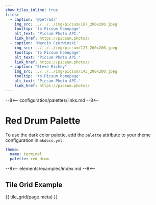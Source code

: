 ```yaml
---
show_tiles_inline: true
tiles:
  - caption: '@petradr'
    img_src: ../../../img/picsum/167_200x200.jpeg
    tooltip: 'to Picsum homepage'
    alt_text: 'Picsum Photo API.'
    link_href: https://picsum.photos/ 
  - caption: 'Marcin Czerwinski'
    img_src: ../../../img/picsum/127_200x200.jpeg
    tooltip: 'to Picsum homepage'
    alt_text: 'Picsum Photo API.'
    link_href: https://picsum.photos/ 
  - caption: "Steve Richey"
    img_src: ../../../img/picsum/143_200x200.jpeg
    tooltip: 'to Picsum homepage'
    alt_text: 'Picsum Photo API.'
    link_href: https://picsum.photos/
---
```


--8<--
configuration/palettes/links.md
--8<--

# Red Drum Palette

To use the dark color palette, add the `palette` attribute to your theme configuration in `mkdocs.yml`:

```yaml
theme:
  name: terminal
  palette: red_drum
```

<link href="../../../css/palettes/red_drum.css" rel="stylesheet">

--8<--
elements/examples/index.md
--8<--

## Tile Grid Example
{{ tile_grid(page.meta) }}

<br>